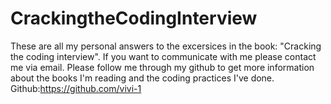 # CrackingtheCodingInterview
These are all my personal answers to the excersices in the book: "Cracking the coding interview". If you want to communicate with me please contact me via email. Please follow me through my github to get more information about the books I'm reading and the coding practices I've done. Github:https://github.com/vivi-1
